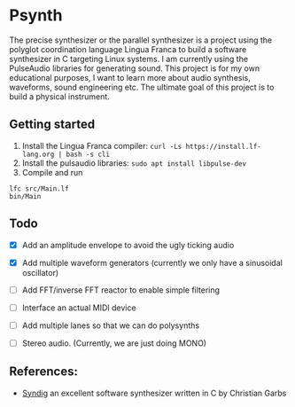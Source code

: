 # Psynth
The precise synthesizer or the parallel synthesizer is a project using the
polyglot coordination language Lingua Franca to build a software synthesizer in
C targeting Linux systems. I am currently using the PulseAudio libraries for
generating sound. This project is for my own educational purposes, I want to
learn more about audio synthesis, waveforms, sound engineering etc. The ultimate
goal of this project is to build a physical instrument.


## Getting started
1. Install the Lingua Franca compiler: 
`curl -Ls https://install.lf-lang.org | bash -s cli`
2. Install the pulsaudio libraries: 
`sudo apt install libpulse-dev`
3. Compile and run
```
lfc src/Main.lf
bin/Main
```

## Todo
- [x] Add an amplitude envelope to avoid the ugly ticking audio
- [x] Add multiple waveform generators (currently we only have a sinusoidal oscillator)
- [ ] Add FFT/inverse FFT reactor to enable simple filtering
- [ ] Interface an actual MIDI device
- [ ] Add multiple lanes so that we can do polysynths
- [ ] Stereo audio. (Currently, we are just doing MONO)


## References:
- [Syndig](https://github.com/mmitch/syndig) an excellent software synthesizer 
written in C by Christian Garbs
